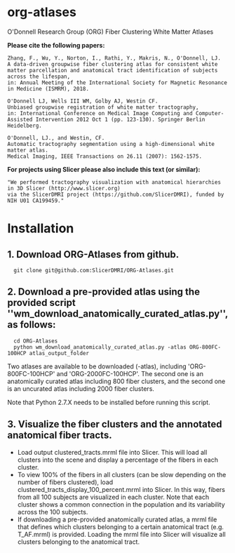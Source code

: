 # org-atlases
O'Donnell Research Group (ORG) Fiber Clustering White Matter Atlases

**Please cite the following papers:**

    Zhang, F., Wu, Y., Norton, I., Rathi, Y., Makris, N., O'Donnell, LJ. 
    A data-driven groupwise fiber clustering atlas for consistent white matter parcellation and anatomical tract identification of subjects across the lifespan, 
    in: Annual Meeting of the International Society for Magnetic Resonance in Medicine (ISMRM), 2018.
    
    O'Donnell LJ, Wells III WM, Golby AJ, Westin CF. 
    Unbiased groupwise registration of white matter tractography, 
    in: International Conference on Medical Image Computing and Computer-Assisted Intervention 2012 Oct 1 (pp. 123-130). Springer Berlin Heidelberg.
    
    O'Donnell, LJ., and Westin, CF. 
    Automatic tractography segmentation using a high-dimensional white matter atlas. 
    Medical Imaging, IEEE Transactions on 26.11 (2007): 1562-1575.

**For projects using Slicer please also include this text (or similar):**

    "We performed tractography visualization with anatomical hierarchies in 3D Slicer (http://www.slicer.org)
    via the SlicerDMRI project (https://github.com/SlicerDMRI), funded by NIH U01 CA199459."

# Installation
## 1. Download ORG-Atlases from github. 

      git clone git@github.com:SlicerDMRI/ORG-Atlases.git

## 2. Download a pre-provided atlas using the provided script ''wm_download_anatomically_curated_atlas.py'', as follows:

      cd ORG-Atlases
      python wm_download_anatomically_curated_atlas.py -atlas ORG-800FC-100HCP atlas_output_folder

Two atlases are available to be downloaded (-atlas), including 'ORG-800FC-100HCP' and 'ORG-2000FC-100HCP'. The second one is an anatomically curated atlas including 800 fiber clusters, and the second one is an uncurated atlas including 2000 fiber clusters.

Note that Python 2.7.X needs to be installed before running this script.

## 3. Visualize the fiber clusters and the annotated anatomical fiber tracts. 

* Load output clustered_tracts.mrml file into Slicer. This will load all clusters into the scene and display a percentage of the fibers in each cluster.
* To view 100% of the fibers in all clusters (can be slow depending on the number of fibers clustered), load clustered_tracts_display_100_percent.mrml into Slicer. In this way, fibers from all 100 subjects are visualized in each cluster. Note that each cluster shows a common connection in the population and its variability across the 100 subjects.
* If downloading a pre-provided anatomically curated atlas, a mrml file that defines which clusters belonging to a certain anatomical tract (e.g. T_AF.mrml) is provided. Loading the mrml file into Slicer will visualize all clusters belonging to the anatomical tract.
